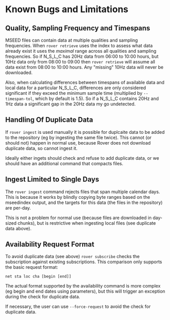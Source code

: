 
# Known Bugs and Limitations

## Quality, Sampling Frequency and Timespans

MSEED files can contain data at multiple qualities and sampling
frequencies.  When `rover retrieve` uses the index to assess what data
already exist it uses the *maximal* range across all qualities and
sampling frequencies.  So if N_S_L_C has 20Hz data from 06:00 to 10:00
hours, but 10Hz data only from 08:00 to 09:00 then `rover retrieve`
will assume all data exist from 08:00 to 10:00 hours.  Any "missing"
10Hz data will never be downloaded.

Also, when calculating differences between timespans of available data
and local data for a particular N_S_L_C, differences are only
considered significant if they exceed the minimum sample time
(multiplied by `--timespan-tol`, which by default is 1.5).  So if a
N_S_L_C contains 20Hz and 1Hz data a significant gap in the 20Hz data
my go undetected.

## Handling Of Duplicate Data

If `rover ingest` is used manually it is possible for duplcaite data
to be added to the repository (eg by ingesting the same file twice).
This cannot (or should not) happen in normal use, because Rover does
not download duplicate data, so cannot ingest it.

Ideally either ingets should check and refuse to add duplicate data,
or we should have an additional command that compacts files.

## Ingest Limited to Single Days

The `rover ingest` command rejects files that span multiple calendar
days.  This is because it works by blindly copying byte ranges based
on the mseedindex output, and the targets for this data (the files in
the repository) are per-day.

This is not a problem for normal use (because files are downloaded in
day-sized chunks), but is restrictive when ingesting local files (see
duplicate data above).

## Availability Request Format

To avoid duplicate data (see above) `rover subscribe` checks the
subscription against existing subscriptions.  This comparison only
supports the basic request format:

    net sta loc cha [begin [end]]

The actual format supported by the availability command is more
complex (eg begin and end dates using parameters), but this will
trigger an exception during the check for duplicate data.

If necessary, the user can use `--force-request` to avoid the check
for duplicate data.
